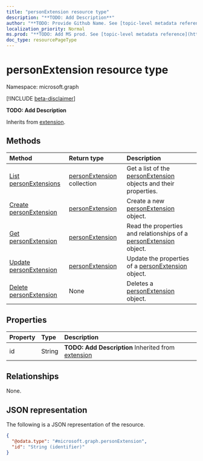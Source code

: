 ```yaml
---
title: "personExtension resource type"
description: "**TODO: Add Description**"
author: "**TODO: Provide Github Name. See [topic-level metadata reference](https://msgo.azurewebsites.net/add/document/guidelines/metadata.html#topic-level-metadata)**"
localization_priority: Normal
ms.prod: "**TODO: Add MS prod. See [topic-level metadata reference](https://msgo.azurewebsites.net/add/document/guidelines/metadata.html#topic-level-metadata)**"
doc_type: resourcePageType
---
```


# personExtension resource type

Namespace: microsoft.graph

[!INCLUDE [beta-disclaimer](../../includes/beta-disclaimer.md)]

**TODO: Add Description**


Inherits from [extension](../resources/extension.md).

## Methods
|Method|Return type|Description|
|:---|:---|:---|
|[List personExtensions](../api/personextension-list.md)|[personExtension](../resources/personextension.md) collection|Get a list of the [personExtension](../resources/personextension.md) objects and their properties.|
|[Create personExtension](../api/personextension-create.md)|[personExtension](../resources/personextension.md)|Create a new [personExtension](../resources/personextension.md) object.|
|[Get personExtension](../api/personextension-get.md)|[personExtension](../resources/personextension.md)|Read the properties and relationships of a [personExtension](../resources/personextension.md) object.|
|[Update personExtension](../api/personextension-update.md)|[personExtension](../resources/personextension.md)|Update the properties of a [personExtension](../resources/personextension.md) object.|
|[Delete personExtension](../api/personextension-delete.md)|None|Deletes a [personExtension](../resources/personextension.md) object.|

## Properties
|Property|Type|Description|
|:---|:---|:---|
|id|String|**TODO: Add Description** Inherited from [extension](../resources/extension.md)|

## Relationships
None.

## JSON representation
The following is a JSON representation of the resource.
<!-- {
  "blockType": "resource",
  "keyProperty": "id",
  "@odata.type": "microsoft.graph.personExtension",
  "baseType": "Microsoft.Fast.PI.ViewGenerator.V2.Profile.Models.extension",
  "openType": true
}
-->
``` json
{
  "@odata.type": "#microsoft.graph.personExtension",
  "id": "String (identifier)"
}
```

